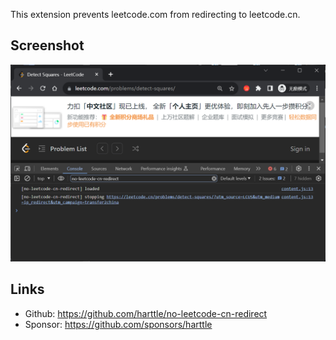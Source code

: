 This extension prevents leetcode.com from redirecting to leetcode.cn.

## Screenshot
![screenshot](https://raw.githubusercontent.com/harttle/no-leetcode-cn-redirect/master/images/screenshot.png)

## Links

- Github: https://github.com/harttle/no-leetcode-cn-redirect
- Sponsor: https://github.com/sponsors/harttle
